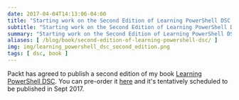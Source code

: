 ```yaml
---
date: 2017-04-04T14:13:06-04:00
title: "Starting work on the Second Edition of Learning PowerShell DSC!"
subtitle: "Starting work on the Second Edition of Learning PowerShell DSC!"
summary: "Starting work on the Second Edition of Learning PowerShell DSC!"
aliases: [ /blog/book/second-edition-of-learning-powershell-dsc/ ]
img: img/learning_powershell_dsc_second_edition.png
tags: [ dsc, book ]
---
```


Packt has agreed to publish a second edition of my book [Learning PowerShell DSC](https://www.packtpub.com/networking-and-servers/learning-powershell-dsc-second-edition). You can pre-order it [here](https://www.packtpub.com/networking-and-servers/learning-powershell-dsc-second-edition) and it's tentatively scheduled to be published in Sept 2017.
